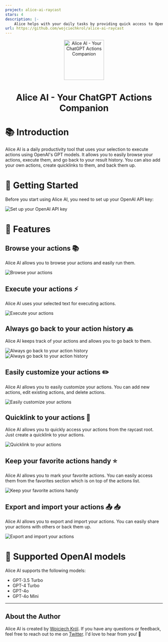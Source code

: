 ```yaml
---
project: alice-ai-raycast
stars: 4
description: |-
    Alice helps with your daily tasks by providing quick access to OpenAI's ChatGPT API. Use Alice to generate text, code, and more with just a few keystrokes.
url: https://github.com/wojciechkrol/alice-ai-raycast
---
```


<p align="center">
  <img src="https://github.com/wojciechkrol/alice-ai-raycast/raw/master/assets/icon.png" alt="Alice AI - Your ChatGPT Actions Companion" width="128">
</p>

<h1 align="center">Alice AI - Your ChatGPT Actions Companion</h1>

# 📚 Introduction

Alice AI is a daily productivity tool that uses your selection to execute actions using OpenAI's GPT models. It allows you to easily browse your actions, execute them, and go back to your result history. You can also add your own actions, create quicklinks to them, and back them up.

# 🚀 Getting Started

Before you start using Alice AI, you need to set up your OpenAI API key:

![Set up your OpenAI API key](https://github.com/wojciechkrol/alice-ai-raycast/raw/master/metadata/alice-ai-7.png)

# 🎉 Features

## Browse your actions 📚

Alice AI allows you to browse your actions and easily run them.

![Browse your actions](https://github.com/wojciechkrol/alice-ai-raycast/raw/master/metadata/alice-ai-1.png)

## Execute your actions ⚡️

Alice AI uses your selected text for executing actions.

![Execute your actions](https://github.com/wojciechkrol/alice-ai-raycast/raw/master/metadata/alice-ai-2.png)

## Always go back to your action history 🔙

Alice AI keeps track of your actions and allows you to go back to them.

![Always go back to your action history](https://github.com/wojciechkrol/alice-ai-raycast/raw/master/metadata/alice-ai-3.png)
![Always go back to your action history](https://github.com/wojciechkrol/alice-ai-raycast/raw/master/metadata/alice-ai-4.png)

## Easily customize your actions ✏️

Alice AI allows you to easily customize your actions. You can add new actions, edit existing actions, and delete actions.

![Easily customize your actions](https://github.com/wojciechkrol/alice-ai-raycast/raw/master/metadata/alice-ai-5.png)

## Quicklink to your actions 🔗

Alice AI allows you to quickly access your actions from the raycast root. Just create a quicklink to your actions.

![Quicklink to your actions](https://github.com/wojciechkrol/alice-ai-raycast/raw/master/metadata/alice-ai-6.png)

## Keep your favorite actions handy ⭐️

Alice AI allows you to mark your favorite actions. You can easily access them from the favorites section which is on top of the actions list.

![Keep your favorite actions handy](https://github.com/wojciechkrol/alice-ai-raycast/raw/master/metadata/alice-ai-9.png)

## Export and import your actions 📤 📥

Alice AI allows you to export and import your actions. You can easily share your actions with others or back them up.

![Export and import your actions](https://github.com/wojciechkrol/alice-ai-raycast/raw/master/metadata/alice-ai-8.png)

# 🚀 Supported OpenAI models

Alice AI supports the following models:
- GPT-3.5 Turbo
- GPT-4 Turbo
- GPT-4o
- GPT-4o Mini

---

## About the Author

Alice AI is created by [Wojciech Król](https://github.com/wojciechkrol). If you have any questions or feedback, feel free to reach out to me on [Twitter](https://twitter.com/_wojciechkrol). I'd love to hear from you! 🚀

